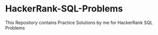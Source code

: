 # HackerRank-SQL-Problems
This Repository contains Practice Solutions by me for HackerRank SQL Problems
